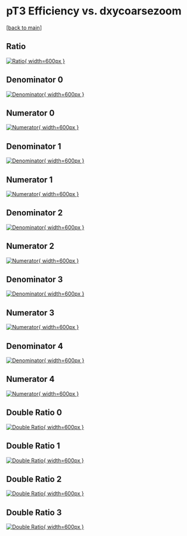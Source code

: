 # pT3 Efficiency vs. dxycoarsezoom

[[back to main](./)]



## Ratio

[![Ratio](../mtv/var/pT3_base_11_0_eff_dxycoarsezoom.png){ width=600px }](../mtv/var/pT3_base_11_0_eff_dxycoarsezoom.pdf)

## Denominator 0

[![Denominator](../mtv/den/pT3_base_11_0_eff_dxycoarsezoom_den0.png){ width=600px }](../mtv/den/pT3_base_11_0_eff_dxycoarsezoom_den0.pdf)

## Numerator 0

[![Numerator](../mtv/num/pT3_base_11_0_eff_dxycoarsezoom_num0.png){ width=600px }](../mtv/num/pT3_base_11_0_eff_dxycoarsezoom_num0.pdf)

## Denominator 1

[![Denominator](../mtv/den/pT3_base_11_0_eff_dxycoarsezoom_den1.png){ width=600px }](../mtv/den/pT3_base_11_0_eff_dxycoarsezoom_den1.pdf)

## Numerator 1

[![Numerator](../mtv/num/pT3_base_11_0_eff_dxycoarsezoom_num1.png){ width=600px }](../mtv/num/pT3_base_11_0_eff_dxycoarsezoom_num1.pdf)

## Denominator 2

[![Denominator](../mtv/den/pT3_base_11_0_eff_dxycoarsezoom_den2.png){ width=600px }](../mtv/den/pT3_base_11_0_eff_dxycoarsezoom_den2.pdf)

## Numerator 2

[![Numerator](../mtv/num/pT3_base_11_0_eff_dxycoarsezoom_num2.png){ width=600px }](../mtv/num/pT3_base_11_0_eff_dxycoarsezoom_num2.pdf)

## Denominator 3

[![Denominator](../mtv/den/pT3_base_11_0_eff_dxycoarsezoom_den3.png){ width=600px }](../mtv/den/pT3_base_11_0_eff_dxycoarsezoom_den3.pdf)

## Numerator 3

[![Numerator](../mtv/num/pT3_base_11_0_eff_dxycoarsezoom_num3.png){ width=600px }](../mtv/num/pT3_base_11_0_eff_dxycoarsezoom_num3.pdf)

## Denominator 4

[![Denominator](../mtv/den/pT3_base_11_0_eff_dxycoarsezoom_den4.png){ width=600px }](../mtv/den/pT3_base_11_0_eff_dxycoarsezoom_den4.pdf)

## Numerator 4

[![Numerator](../mtv/num/pT3_base_11_0_eff_dxycoarsezoom_num4.png){ width=600px }](../mtv/num/pT3_base_11_0_eff_dxycoarsezoom_num4.pdf)

## Double Ratio 0

[![Double Ratio](../mtv/ratio/pT3_base_11_0_eff_dxycoarsezoom_ratio0.png){ width=600px }](../mtv/ratio/pT3_base_11_0_eff_dxycoarsezoom_ratio0.pdf)

## Double Ratio 1

[![Double Ratio](../mtv/ratio/pT3_base_11_0_eff_dxycoarsezoom_ratio1.png){ width=600px }](../mtv/ratio/pT3_base_11_0_eff_dxycoarsezoom_ratio1.pdf)

## Double Ratio 2

[![Double Ratio](../mtv/ratio/pT3_base_11_0_eff_dxycoarsezoom_ratio2.png){ width=600px }](../mtv/ratio/pT3_base_11_0_eff_dxycoarsezoom_ratio2.pdf)

## Double Ratio 3

[![Double Ratio](../mtv/ratio/pT3_base_11_0_eff_dxycoarsezoom_ratio3.png){ width=600px }](../mtv/ratio/pT3_base_11_0_eff_dxycoarsezoom_ratio3.pdf)

